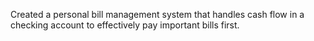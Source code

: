 Created a personal bill management system that handles cash flow in a checking account to effectively pay important bills first.
